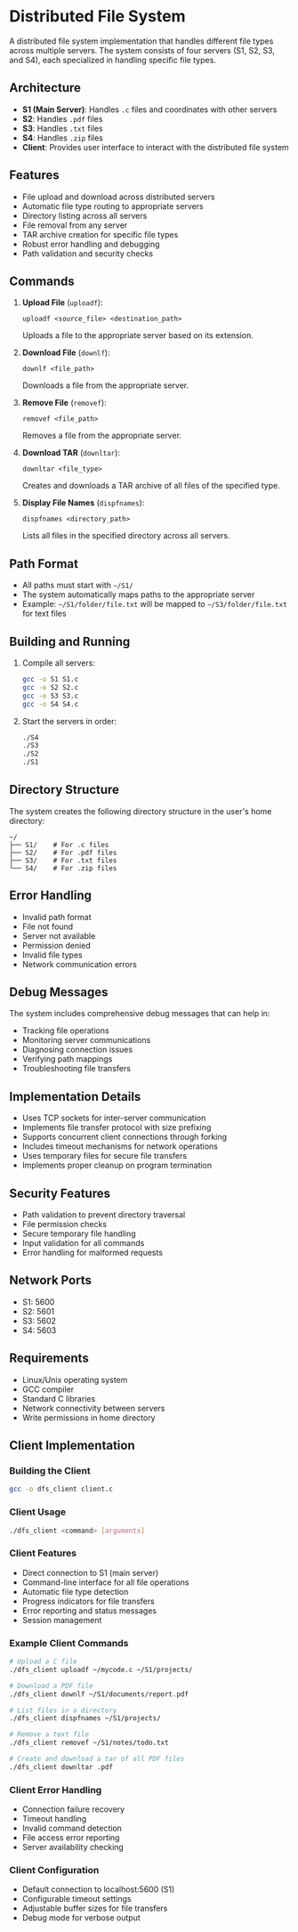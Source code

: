 # Distributed File System

A distributed file system implementation that handles different file types across multiple servers. The system consists of four servers (S1, S2, S3, and S4), each specialized in handling specific file types.

## Architecture

- **S1 (Main Server)**: Handles `.c` files and coordinates with other servers
- **S2**: Handles `.pdf` files
- **S3**: Handles `.txt` files
- **S4**: Handles `.zip` files
- **Client**: Provides user interface to interact with the distributed file system

## Features

- File upload and download across distributed servers
- Automatic file type routing to appropriate servers
- Directory listing across all servers
- File removal from any server
- TAR archive creation for specific file types
- Robust error handling and debugging
- Path validation and security checks

## Commands

1. **Upload File** (`uploadf`):
   ```
   uploadf <source_file> <destination_path>
   ```
   Uploads a file to the appropriate server based on its extension.

2. **Download File** (`downlf`):
   ```
   downlf <file_path>
   ```
   Downloads a file from the appropriate server.

3. **Remove File** (`removef`):
   ```
   removef <file_path>
   ```
   Removes a file from the appropriate server.

4. **Download TAR** (`downltar`):
   ```
   downltar <file_type>
   ```
   Creates and downloads a TAR archive of all files of the specified type.

5. **Display File Names** (`dispfnames`):
   ```
   dispfnames <directory_path>
   ```
   Lists all files in the specified directory across all servers.

## Path Format

- All paths must start with `~/S1/`
- The system automatically maps paths to the appropriate server
- Example: `~/S1/folder/file.txt` will be mapped to `~/S3/folder/file.txt` for text files

## Building and Running

1. Compile all servers:
   ```bash
   gcc -o S1 S1.c
   gcc -o S2 S2.c
   gcc -o S3 S3.c
   gcc -o S4 S4.c
   ```

2. Start the servers in order:
   ```bash
   ./S4
   ./S3
   ./S2
   ./S1
   ```

## Directory Structure

The system creates the following directory structure in the user's home directory:
```
~/
├── S1/    # For .c files
├── S2/    # For .pdf files
├── S3/    # For .txt files
└── S4/    # For .zip files
```

## Error Handling

- Invalid path format
- File not found
- Server not available
- Permission denied
- Invalid file types
- Network communication errors

## Debug Messages

The system includes comprehensive debug messages that can help in:
- Tracking file operations
- Monitoring server communications
- Diagnosing connection issues
- Verifying path mappings
- Troubleshooting file transfers

## Implementation Details

- Uses TCP sockets for inter-server communication
- Implements file transfer protocol with size prefixing
- Supports concurrent client connections through forking
- Includes timeout mechanisms for network operations
- Uses temporary files for secure file transfers
- Implements proper cleanup on program termination

## Security Features

- Path validation to prevent directory traversal
- File permission checks
- Secure temporary file handling
- Input validation for all commands
- Error handling for malformed requests

## Network Ports

- S1: 5600
- S2: 5601
- S3: 5602
- S4: 5603

## Requirements

- Linux/Unix operating system
- GCC compiler
- Standard C libraries
- Network connectivity between servers
- Write permissions in home directory

## Client Implementation

### Building the Client
```bash
gcc -o dfs_client client.c
```

### Client Usage
```bash
./dfs_client <command> [arguments]
```

### Client Features
- Direct connection to S1 (main server)
- Command-line interface for all file operations
- Automatic file type detection
- Progress indicators for file transfers
- Error reporting and status messages
- Session management

### Example Client Commands
```bash
# Upload a C file
./dfs_client uploadf ~/mycode.c ~/S1/projects/

# Download a PDF file
./dfs_client downlf ~/S1/documents/report.pdf

# List files in a directory
./dfs_client dispfnames ~/S1/projects/

# Remove a text file
./dfs_client removef ~/S1/notes/todo.txt

# Create and download a tar of all PDF files
./dfs_client downltar .pdf
```

### Client Error Handling
- Connection failure recovery
- Timeout handling
- Invalid command detection
- File access error reporting
- Server availability checking

### Client Configuration
- Default connection to localhost:5600 (S1)
- Configurable timeout settings
- Adjustable buffer sizes for file transfers
- Debug mode for verbose output 
